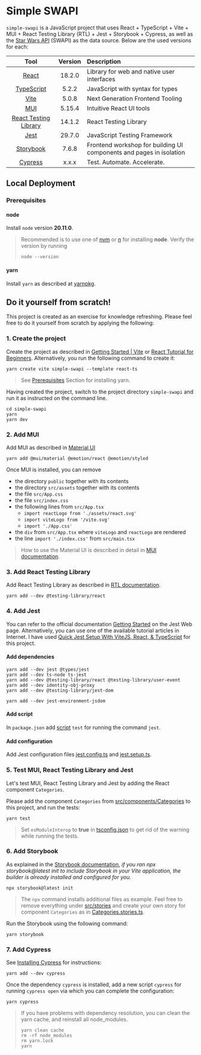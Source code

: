 # Simple SWAPI

`simple-swapi` is a JavaScript project that uses React + TypeScript + Vite + MUI + React Testing Library (RTL) + Jest +
Storybook + Cypress, as well as the [Star Wars API](https://swapi.dev) (SWAPI) as the data source. Below are the used
versions for each:

|                         Tool                         | Version | Description                                                         |
|:----------------------------------------------------:|:-------:|:--------------------------------------------------------------------|
|              [React](https://react.dev)              | 18.2.0  | Library for web and native user interfaces                          |
|     [TypeScript](https://www.typescriptlang.org)     |  5.2.2  | JavaScript with syntax for types                                    |
|           [Vite](https://vitejs.dev/guide)           |  5.0.8  | Next Generation Frontend Tooling                                    |
|                [MUI](https://mui.com)                | 5.15.4  | Intuitive React UI tools                                            |
| [React Testing Library](https://testing-library.com) | 14.1.2  | React Testing Library                                               |
|              [Jest](https://jestjs.io)               | 29.7.0  | JavaScript Testing Framework                                        |
|        [Storybook](https://storybook.js.org)         |  7.6.8  | Frontend workshop for building UI components and pages in isolation |
|          [Cypress](https://www.cypress.io)           |  x.x.x  | Test. Automate. Accelerate.                                         |

## Local Deployment

### Prerequisites

#### node

Install `node` version **20.11.0**.

> Recommended is to use one of [nvm](https://github.com/nvm-sh/nvm) or [n](https://github.com/tj/n#installation) for
> installing **node**. Verify the version by running
> ```shell
> node --version
> ```

#### yarn

Install `yarn` as described at [yarnpkg](https://yarnpkg.com/getting-started/install).

## Do it yourself from scratch!

This project is created as an exercise for knowledge refreshing. Please feel free to do it yourself from scratch by
applying the following:

### 1. Create the project

Create the project as described in [Getting Started | Vite](https://vitejs.dev/guide/)
or [React Tutorial for Beginners](https://www.youtube.com/watch?v=SqcY0GlETPk). Alternatively, you run the following
command to create it:

```shell
yarn create vite simple-swapi --template react-ts
```

> See [Prerequisites](#yarn) Section for installing yarn.

Having created the project, switch to the project directory `simple-swapi` and run it as instructed on the command line.

```shell
cd simple-swapi
yarn
yarn dev
```

### 2. Add MUI

Add MUI as described in [Material UI](https://mui.com/material-ui)

```shell
yarn add @mui/material @emotion/react @emotion/styled
```

Once MUI is installed, you can remove

- the directory `public` together with its contents
- the directory `src/assets` together with its contents
- the file `src/App.css`
- the file `src/index.css`
- the following lines from `src/App.tsx`
    - `import reactLogo from './assets/react.svg'`
    - `import viteLogo from '/vite.svg'`
    - `import './App.css'`
- the `div` from `src/App.tsx` where `viteLogo` and `reactLogo` are rendered
- the line `import './index.css'` from `src/main.tsx`

> How to use the Material UI is described in detail in [MUI documentation](https://mui.com/material-ui/all-components).

### 3. Add React Testing Library

Add React Testing Library as described
in [RTL documentation](https://testing-library.com/docs/react-testing-library/intro).

```shell
yarn add --dev @testing-library/react
```

### 4. Add Jest

You can refer to the official documentation [Getting Started](https://jestjs.io/docs/getting-started) on the Jest Web
page. Alternatively, you can use one of the available tutorial articles in Internet. I have
used [Quick Jest Setup With ViteJS, React, & TypeScript](https://codingwithmanny.medium.com/quick-jest-setup-with-vitejs-react-typescript-82f325e4323f)
for this project.

#### Add dependencies

```shell
yarn add --dev jest @types/jest
yarn add --dev ts-node ts-jest
yarn add --dev @testing-library/react @testing-library/user-event
yarn add --dev identity-obj-proxy
yarn add --dev @testing-library/jest-dom

yarn add --dev jest-environment-jsdom
```

#### Add script

In `package.json` add [script](package.json#L11) `test` for running the command `jest`.

#### Add configuration

Add Jest configuration files [jest.config.ts](jest.config.ts) and [jest.setup.ts](jest.setup.ts).

### 5. Test MUI, React Testing Library and Jest

Let's test MUI, React Testing Library and Jest by adding the React component `Categories`.

Please add the component `Categories` from [src/components/Categories](src/components/Categories) to this project, and
run the tests:

```shell
yarn test
```

> Set `esModuleInterop` to **true** in [tsconfig.json](tsconfig.json) to get rid of the warning while running the tests.

### 6. Add Storybook

As explained in the [Storybook documentation](https://storybook.js.org/docs/builders/vite), _if you ran npx storybook@latest init to include Storybook in your Vite application, the builder is already installed and configured for you._

```shell
npx storybook@latest init
```

> The `npx` command installs additional files as example. Feel free to remove everything under [src/stories](src/stories) and create your own story for component `Categories` as in [Categories.stories.ts](src/stories/Categories.stories.ts).

Run the Storybook using the following command:

```shell
yarn storybook
```

### 7. Add Cypress

See [Installing Cypress](https://docs.cypress.io/guides/getting-started/installing-cypress) for instructions:

```shell
yarn add --dev cypress
```

Once the dependency `cypress` is installed, add a new script `cypress` for running `cypress open` via which you can complete the configuration:

```shell
yarn cypress
```

> If you have problems with dependency resolution, you can clean the yarn cache, and reinstall all node_modules.
> ```shell
> yarn clean cache
> rm -rf node_modules
> rm yarn.lock
> yarn
> ```


